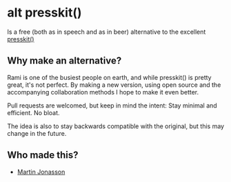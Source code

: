 # alt presskit()

Is a free (both as in speech and as in beer) alternative to the excellent [presskit()](http://dopresskit.com/)

## Why make an alternative?

Rami is one of the busiest people on earth, and while presskit() is pretty great, it's not perfect. By making a new version, using open source and the accompanying collaboration methods I hope to make it even better. 

Pull requests are welcomed, but keep in mind the intent: Stay minimal and efficient. No bloat.

The idea is also to stay backwards compatible with the original, but this may change in the future. 

## Who made this?

* [Martin Jonasson](http://grapefrukt.com)
